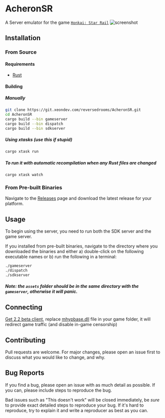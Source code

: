 # AcheronSR

A Server emulator for the game [`Honkai: Star Rail`](https://hsr.hoyoverse.com/en-us/)
![screenshot](https://git.xeondev.com/reversedrooms/AcheronSR/raw/branch/master/screenshot.png)

## Installation

### From Source

#### Requirements

- [Rust](https://www.rust-lang.org/tools/install)

#### Building

##### Manually

```sh
git clone https://git.xeondev.com/reversedrooms/AcheronSR.git
cd AcheronSR
cargo build --bin gameserver
cargo build --bin dispatch
cargo build --bin sdkserver
```

##### Using xtasks (use this if stupid)

```sh
cargo xtask run
```

##### To run it with automatic recompilation when any Rust files are changed

```sh
cargo xtask watch
```

### From Pre-built Binaries

Navigate to the [Releases](https://git.xeondev.com/reversedrooms/AcheronSR/releases)
page and download the latest release for your platform.

## Usage

To begin using the server, you need to run both the SDK server and the game server.

If you installed from pre-built binaries, navigate to the directory where you downloaded
the binaries and either a) double-click on the following executable names or b)
run the following in a terminal:

```sh
./gameserver
./dispatch
./sdkserver
```

##### Note: the `assets` folder should be in the same directory with the `gameserver`, otherwise it will panic.

## Connecting

[Get 2.2 beta client](https://bhrpg-prod.oss-accelerate.aliyuncs.com/client/beta/20240322124944_scfGE0xJXlWtoJ1r/StarRail_2.1.51.zip),
replace [mhypbase.dll](https://git.xeondev.com/reversedrooms/AcheronSR/raw/branch/master/mhypbase.dll)
file in your game folder, it will redirect game traffic (and disable in-game censorship)

## Contributing

Pull requests are welcome. For major changes, please open an issue first to discuss
what you would like to change, and why.

## Bug Reports

If you find a bug, please open an issue with as much detail as possible. If you
can, please include steps to reproduce the bug.

Bad issues such as "This doesn't work" will be closed immediately, be _sure_ to
provide exact detailed steps to reproduce your bug. If it's hard to reproduce, try
to explain it and write a reproducer as best as you can.
